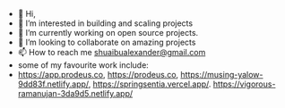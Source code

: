 - 👋 Hi,
- 👀 I’m interested in building and scaling projects
- 🌱 I’m currently working on open source projects.
- 💞️ I’m looking to collaborate on amazing projects
- 📫 How to reach me shuaibualexander@gmail.com
- some of my favourite work include:
- https://app.prodeus.co, https://prodeus.co, https://musing-yalow-9dd83f.netlify.app/, https://springsentia.vercel.app/. https://vigorous-ramanujan-3da9d5.netlify.app/ 

<!---
Xand6r/Xand6r is a ✨ special ✨ repository because its `README.md` (this file) appears on your GitHub profile.
You can click the Preview link to take a look at your changes.
--->
